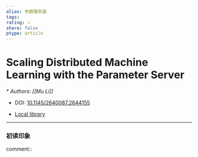 ```yaml
---
alias: 参数服务器
tags: 
rating: ⭐
share: false
ptype: article
---
```


# Scaling Distributed Machine Learning with the Parameter Server
<cite>* Authors: [[Mu Li]]</cite>

* DOI: [10.1145/2640087.2644155](https://doi.org/10.1145/2640087.2644155)

* [Local library](zotero://select/items/1_4FCA6GZS)

***

### 初读印象

comment:: 


